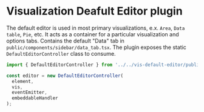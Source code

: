 # Visualization Deafult Editor plugin

The default editor is used in most primary visualizations, e.x. `Area`, `Data table`, `Pie`, etc.
It acts as a container for a particular visualization and options tabs. Contains the default "Data" tab in `public/components/sidebar/data_tab.tsx`.
The plugin exposes the static `DefaultEditorController` class to consume.

```ts
import { DefaultEditorController } from '../../vis-default-editor/public';

const editor = new DefaultEditorController(
  element,
  vis,
  eventEmitter,
  embeddableHandler
);
```
